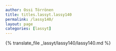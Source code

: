 ```yaml
---
author: Ossi Törrönen
title: titles.lassyt.lassy140
permalink: /lassy140/
layout: page
categories: [lassyt]
---
```

{% translate_file _lassyt/lassy140/lassy140.md %}
